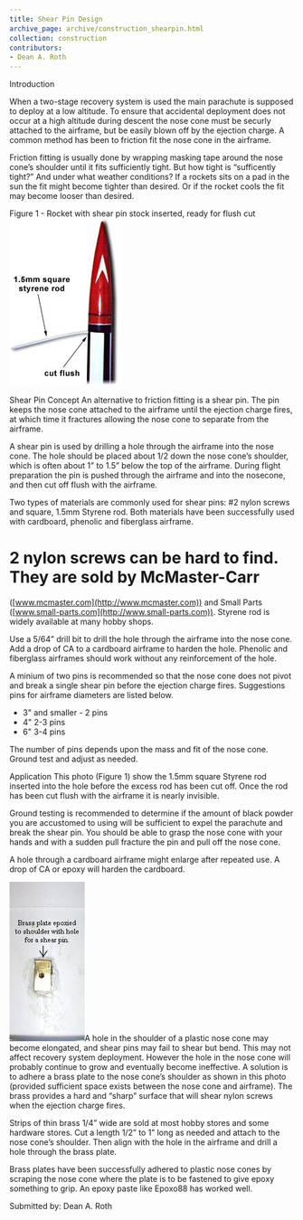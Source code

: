 ```yaml
---
title: Shear Pin Design
archive_page: archive/construction_shearpin.html
collection: construction
contributors:
- Dean A. Roth
---
```

Introduction

When a two-stage recovery system is used the main parachute is supposed to deploy at a low altitude. To ensure that accidental deployment does not occur at a high altitude during descent the nose cone must be securly attached to the airframe, but be easily blown off by the ejection charge. A common method has been to friction fit the nose cone in the airframe.

Friction fitting is usually done by wrapping masking tape around the nose cone’s shoulder until it fits sufficiently tight. But how tight is “sufficently tight?” And under what weather conditions? If a rockets sits on a pad in the sun the fit might become tighter than desired. Or if the rocket cools the fit may become looser than desired.

Figure 1 - Rocket with shear pin stock inserted, ready for flush cut ![](/images/construction_shearpin.jpg)

Shear Pin Concept An alternative to friction fitting is a shear pin. The pin keeps the nose cone attached to the airframe until the ejection charge fires, at which time it fractures allowing the nose cone to separate from the airframe.

A shear pin is used by drilling a hole through the airframe into the nose cone. The hole should be placed about 1/2 down the nose cone’s shoulder, which is often about 1” to 1.5” below the top of the airframe. During flight preparation the pin is pushed through the airframe and into the nosecone, and then cut off flush with the airframe.

Two types of materials are commonly used for shear pins: #2 nylon screws and square, 1.5mm Styrene rod. Both materials have been successfully used with cardboard, phenolic and fiberglass airframe.

# 2 nylon screws can be hard to find. They are sold by McMaster-Carr

([www.mcmaster.com](http://www.mcmaster.com)) and Small Parts ([www.small-parts.com](http://www.small-parts.com)). Styrene rod is widely available at many hobby shops.

Use a 5/64” drill bit to drill the hole through the airframe into the nose cone. Add a drop of CA to a cardboard airframe to harden the hole. Phenolic and fiberglass airframes should work without any reinforcement of the hole.

A minium of two pins is recommended so that the nose cone does not pivot and break a single shear pin before the ejection charge fires. Suggestions pins for airframe diameters are listed below.

- 3" and smaller - 2 pins
- 4" 2-3 pins
- 6" 3-4 pins

The number of pins depends upon the mass and fit of the nose cone. Ground test and adjust as needed.

Application This photo (Figure 1) show the 1.5mm square Styrene rod inserted into the hole before the excess rod has been cut off. Once the rod has been cut flush with the airframe it is nearly invisible.

Ground testing is recommended to determine if the amount of black powder you are accustomed to using will be sufficient to expel the parachute and break the shear pin. You should be able to grasp the nose cone with your hands and with a sudden pull fracture the pin and pull off the nose cone.

A hole through a cardboard airframe might enlarge after repeated use. A drop of CA or epoxy will harden the cardboard.

![](/images/shearpins_brassplate.jpg)A hole in the shoulder of a plastic nose cone may become elongated, and shear pins may fail to shear but bend. This may not affect recovery system deployment. However the hole in the nose cone will probably continue to grow and eventually become ineffective. A solution is to adhere a brass plate to the nose cone’s shoulder as shown in this photo (provided sufficient space exists between the nose cone and airframe). The brass provides a hard and “sharp” surface that will shear nylon screws when the ejection charge fires.

Strips of thin brass 1/4” wide are sold at most hobby stores and some hardware stores. Cut a length 1/2” to 1” long as needed and attach to the nose cone’s shoulder. Then align with the hole in the airframe and drill a hole through the brass plate.

Brass plates have been successfully adhered to plastic nose cones by scraping the nose cone where the plate is to be fastened to give epoxy something to grip. An epoxy paste like Epoxo88 has worked well.

Submitted by: Dean A. Roth

